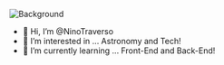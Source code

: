 
![Background](https://github.com/NinoTraverso/NinoTraverso/assets/134203980/b49c7935-c295-4bd2-a8e3-5e3d4b9f4466)



- 👋 Hi, I’m @NinoTraverso
- 👀 I’m interested in ... Astronomy and Tech!
- 🌱 I’m currently learning ... Front-End and Back-End!

